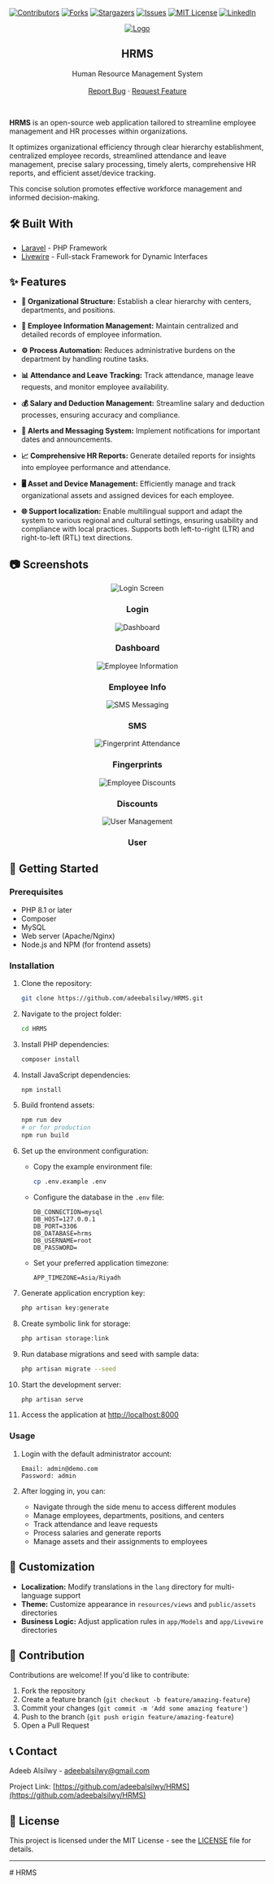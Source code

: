 [![Contributors][contributors-shield]][contributors-url]
[![Forks][forks-shield]][forks-url]
[![Stargazers][stars-shield]][stars-url]
[![Issues][issues-shield]][issues-url]
[![MIT License][license-shield]][license-url]
[![LinkedIn][linkedin-shield]][linkedin-url]

<p align="center">
  <a href="https://github.com/adeebalsilwy/HRMS">
    <img src="public/assets/img/logo/logo_128.png" alt="Logo">
  </a>

  <h2 align="center">HRMS</h2>

  <p align="center">
    Human Resource Management System
    <br />
    <br />
    <a href="https://github.com/adeebalsilwy/HRMS/issues">Report Bug</a>
    ·
    <a href="https://github.com/adeebalsilwy/HRMS/issues">Request Feature</a>
  </p>
</p>
<br />

**HRMS** is an open-source web application tailored to streamline employee management and HR processes within organizations.

It optimizes organizational efficiency through clear hierarchy establishment, centralized employee records, streamlined attendance and leave management, precise salary processing, timely alerts, comprehensive HR reports, and efficient asset/device tracking.

This concise solution promotes effective workforce management and informed decision-making.

## 🛠️ Built With
* [Laravel](https://laravel.com) - PHP Framework
* [Livewire](https://livewire.laravel.com) - Full-stack Framework for Dynamic Interfaces

## ✨ Features

- **🏢 Organizational Structure:** Establish a clear hierarchy with centers, departments, and positions.

- **👥 Employee Information Management:** Maintain centralized and detailed records of employee information.

- **⚙️ Process Automation:** Reduces administrative burdens on the department by handling routine tasks.

- **📊 Attendance and Leave Tracking:** Track attendance, manage leave requests, and monitor employee availability.

- **💰 Salary and Deduction Management:** Streamline salary and deduction processes, ensuring accuracy and compliance.

- **🔔 Alerts and Messaging System:** Implement notifications for important dates and announcements.

- **📈 Comprehensive HR Reports:** Generate detailed reports for insights into employee performance and attendance.

- **🖥️ Asset and Device Management:** Efficiently manage and track organizational assets and assigned devices for each employee.

- **🌐 Support localization:** Enable multilingual support and adapt the system to various regional and cultural settings, ensuring usability and compliance with local practices. Supports both left-to-right (LTR) and right-to-left (RTL) text directions.

## 📷 Screenshots 

<div align="center">
  <img src="https://github.com/adeebalsilwy/HRMS/assets/screenshots/login.png" alt="Login Screen">
  <h3>Login</h3>
</div>

<div align="center">
  <img src="https://github.com/adeebalsilwy/HRMS/assets/screenshots/dashboard.png" alt="Dashboard">
  <h3>Dashboard</h3>
</div>

<div align="center">
  <img src="https://github.com/adeebalsilwy/HRMS/assets/screenshots/employee-info.png" alt="Employee Information">
  <h3>Employee Info</h3>
</div>

<div align="center">
  <img src="https://github.com/adeebalsilwy/HRMS/assets/screenshots/sms.png" alt="SMS Messaging">
  <h3>SMS</h3>
</div>

<div align="center">
  <img src="https://github.com/adeebalsilwy/HRMS/assets/screenshots/fingerprints.png" alt="Fingerprint Attendance">
  <h3>Fingerprints</h3>
</div>

<div align="center">
  <img src="https://github.com/adeebalsilwy/HRMS/assets/screenshots/discounts.png" alt="Employee Discounts">
  <h3>Discounts</h3>
</div>

<div align="center">
  <img src="https://github.com/adeebalsilwy/HRMS/assets/screenshots/user.png" alt="User Management">
  <h3>User</h3>
</div>

## 🚀 Getting Started

### Prerequisites
- PHP 8.1 or later
- Composer
- MySQL
- Web server (Apache/Nginx)
- Node.js and NPM (for frontend assets)

### Installation

1. Clone the repository:

   ```bash
   git clone https://github.com/adeebalsilwy/HRMS.git
   ```

2. Navigate to the project folder:
   
   ```bash
   cd HRMS
   ```

3. Install PHP dependencies:
   
   ```bash
   composer install
   ```

4. Install JavaScript dependencies:
   
   ```bash
   npm install
   ```

5. Build frontend assets:
   
   ```bash
   npm run dev
   # or for production
   npm run build
   ```

6. Set up the environment configuration:

   - Copy the example environment file:
     ```bash
     cp .env.example .env
     ```
      
   - Configure the database in the `.env` file:
     ```
     DB_CONNECTION=mysql
     DB_HOST=127.0.0.1
     DB_PORT=3306
     DB_DATABASE=hrms
     DB_USERNAME=root
     DB_PASSWORD=
     ```
      
   - Set your preferred application timezone:
     ```
     APP_TIMEZONE=Asia/Riyadh
     ```

7. Generate application encryption key:
   
   ```bash
   php artisan key:generate
   ```

8. Create symbolic link for storage:
   
   ```bash
   php artisan storage:link
   ```

9. Run database migrations and seed with sample data:
   
   ```bash
   php artisan migrate --seed
   ```

10. Start the development server:
   
    ```bash
    php artisan serve
    ```

11. Access the application at [http://localhost:8000](http://localhost:8000)

### Usage

1. Login with the default administrator account:
    
   ```
   Email: admin@demo.com
   Password: admin
   ```

2. After logging in, you can:
   - Navigate through the side menu to access different modules
   - Manage employees, departments, positions, and centers
   - Track attendance and leave requests
   - Process salaries and generate reports
   - Manage assets and their assignments to employees

## 🔧 Customization

- **Localization:** Modify translations in the `lang` directory for multi-language support
- **Theme:** Customize appearance in `resources/views` and `public/assets` directories
- **Business Logic:** Adjust application rules in `app/Models` and `app/Livewire` directories

## 🤝 Contribution

Contributions are welcome! If you'd like to contribute:

1. Fork the repository
2. Create a feature branch (`git checkout -b feature/amazing-feature`)
3. Commit your changes (`git commit -m 'Add some amazing feature'`)
4. Push to the branch (`git push origin feature/amazing-feature`)
5. Open a Pull Request

## 📞 Contact

Adeeb Alsilwy - adeebalsilwy@gmail.com

Project Link: [https://github.com/adeebalsilwy/HRMS](https://github.com/adeebalsilwy/HRMS)

## 📄 License

This project is licensed under the MIT License - see the [LICENSE](LICENSE.md) file for details.

---

<!-- MARKDOWN LINKS & IMAGES -->
[contributors-shield]: https://img.shields.io/github/contributors/adeebalsilwy/HRMS.svg?style=flat-square
[contributors-url]: https://github.com/adeebalsilwy/HRMS/graphs/contributors
[forks-shield]: https://img.shields.io/github/forks/adeebalsilwy/HRMS.svg?style=flat-square
[forks-url]: https://github.com/adeebalsilwy/HRMS/network/members
[stars-shield]: https://img.shields.io/github/stars/adeebalsilwy/HRMS.svg?style=flat-square
[stars-url]: https://github.com/adeebalsilwy/HRMS/stargazers
[issues-shield]: https://img.shields.io/github/issues/adeebalsilwy/HRMS.svg?style=flat-square
[issues-url]: https://github.com/adeebalsilwy/HRMS/issues
[license-shield]: https://img.shields.io/github/license/adeebalsilwy/HRMS.svg?style=flat-square
[license-url]: https://github.com/adeebalsilwy/HRMS/blob/master/LICENSE.md
[linkedin-shield]: https://img.shields.io/badge/-LinkedIn-black.svg?style=flat-square&logo=linkedin&colorB=555
[linkedin-url]: https://linkedin.com/in/adeebalsilwy
#   H R M S 
 
 